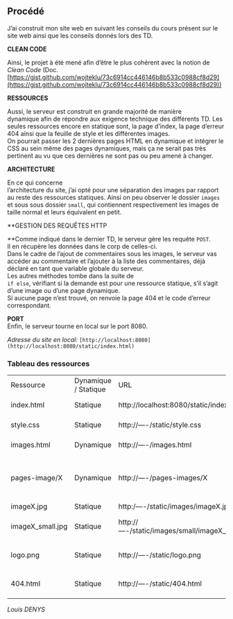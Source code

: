 ## Procédé

J’ai construit mon site web en suivant les conseils du cours présent sur le site web ainsi que les conseils donnés lors des TD.

  

**CLEAN CODE**  
  
Ainsi, le projet à été mené afin d’être le plus cohérent avec la notion de  
_Clean_ _Code_ (Doc.[https://gist.github.com/wojteklu/73c6914cc446146b8b533c0988cf8d29](https://gist.github.com/wojteklu/73c6914cc446146b8b533c0988cf8d29))

  

**RESSOURCES**  
  
Aussi, le serveur est construit en grande majorité de manière  
dynamique afin de répondre aux exigence technique des différents TD. Les seules ressources encore en statique sont, la page d’index, la page d’erreur 404 ainsi que la feuille de style et les différentes images.  
On pourrait passer les 2 dernières pages HTML en dynamique et intégrer le CSS au sein même des pages dynamiques, mais ça ne serait pas très pertinent au vu que ces dernières ne sont pas ou peu amené à changer.  

  

**ARCHITECTURE**  
  
En ce qui concerne  
l’architecture du site, j’ai opté pour une séparation des images par rapport au reste des ressources statiques. Ainsi on peu observer le dossier `images` et sous sous dossier `small`, qui contiennent respectivement les images de taille normal et leurs équivalent en petit.

  

**GESTION DES REQUÊTES HTTP  
  
  
**Comme indiqué dans le dernier TD, le serveur gère les requête `POST`.  
Il en récupère les données dans le corp de celles-ci.  
Dans le cadre de l’ajout de commentaires sous les images, le serveur vas accéder au commentaire et l’ajouter à la liste des commentaires, déjà déclaré en tant que variable globale du serveur.  
Les autres méthodes tombe dans la suite de  
`if else`, vérifiant si la demande est pour une ressource statique, s’il s’agit d’une image ou d’une page dynamique.  
Si aucune page n’est trouvé, on renvoie la page 404 et le code d’erreur correspondant.  

  

**PORT**  
Enfin, le serveur tourne en local sur le port 8080.  
  
_Adresse du site en local:_ `[http://localhost:8080](http://localhost:8080/static/index.html)`

  

### Tableau des ressources

|   |   |   |   |
|---|---|---|---|
|Ressource|Dynamique / Statique|URL|Description|
|index.html|Statique|http://localhost:8080/static/index.html|Page d’index|
|style.css|Statique|http://—-/static/style.css|Feuille de style CSS|
|images.html|Dynamique|http://—-/images.html|Le mur d’images|
|pages-image/X|Dynamique|http://—-/pages-images/X|Page images pour chacune des images|
|imageX.jpg|Statique|http:/—-/static/images/imageX.jpg|Image X|
|imageX_small.jpg|Statique|http://—-/static/images/small/imageX_small.jpg|Petite version de l’image X|
|logo.png|Statique|http://—-/static/logo.png|Logo du site, sur la page index|
|404.html|Statique|http://—-/static/404.html|Page d’erreur 404|

  

_Louis DENYS_